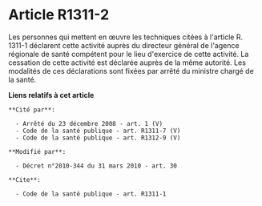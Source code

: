 # Article R1311-2

Les personnes qui mettent en œuvre les techniques citées à l'article R. 1311-1 déclarent cette activité auprès du directeur
général de l'agence régionale de santé compétent pour le  lieu d'exercice de cette activité. La cessation de cette activité
est déclarée auprès de la même autorité. Les modalités de ces déclarations sont fixées par arrêté du ministre chargé de la
santé.

**Liens relatifs à cet article**

	**Cité par**:

	  - Arrêté du 23 décembre 2008 - art. 1 (V)
	  - Code de la santé publique - art. R1311-7 (V)
	  - Code de la santé publique - art. R1312-9 (V)

	**Modifié par**:

	  - Décret n°2010-344 du 31 mars 2010 - art. 30

	**Cite**:

	  - Code de la santé publique - art. R1311-1
